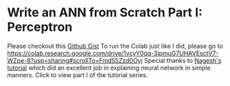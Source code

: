 # Write an ANN from Scratch Part I: Perceptron


<!--more-->
<!-- Independent project via Python in Summer 2020 EconEx externship -->

Please checkout this [Github Gist](https://gist.github.com/Yumian-Cui/ad4b1b9187fc5e36d4d53a75e4875c8e)
To run the Colab just like I did, please go to https://colab.research.google.com/drive/1vcyY0qq-3jpmuG7UHAVEsctV7-WZpe-8?usp=sharing#scrollTo=Fmd55Zzd0Oyj
Special thanks to [Nagesh's tutorial](https://www.kdnuggets.com/2019/11/build-artificial-neural-network-scratch-part-1.html) which did an excellent job in explaining neural network in simple manners. Click to view part I of the tutorial series. 

